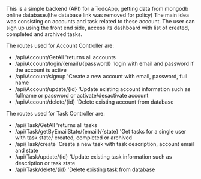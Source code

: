 This is a simple backend (API) for a TodoApp, getting data from mongodb online database.(the database link was removed for policy)
The main idea was consisting on accounts and task related to these account.
The user can sign up using the front end side, access its dashboard with list of created, completed and archived tasks.

The routes used for Account Controller are:
- /api/Account/GetAll 'returns all accounts
- /api/Account/login/{email}/{password} 'login with email and password if the account is active
- /api/Account/signup 'Create a new account with email, password, full name
- /api/Account/update/{id} 'Update existing account information such as fullname or password or activate/desactivate account
- /api/Account/delete/{id} 'Delete existing account from database

The routes used for Task Controller are:
- /api/Task/GetAll 'returns all tasks
- /api/Task/getByEmailState/{email}/{state} 'Get tasks for a single user with task state/ created, completed or archived
- /api/Task/create 'Create a new task with task description, account email and state
- /api/Task/update/{id} 'Update existing task information such as description or task state
- /api/Task/delete/{id} 'Delete existing task from database
